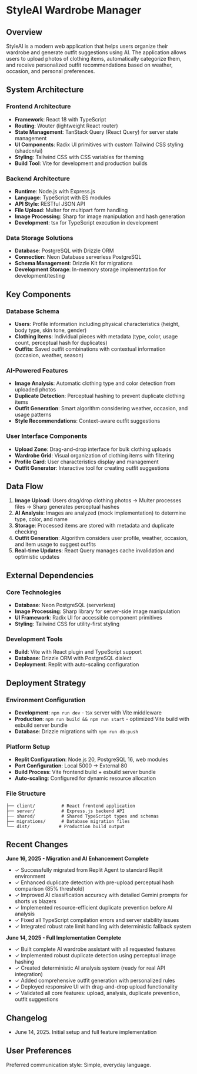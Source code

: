 # StyleAI Wardrobe Manager

## Overview

StyleAI is a modern web application that helps users organize their wardrobe and generate outfit suggestions using AI. The application allows users to upload photos of clothing items, automatically categorize them, and receive personalized outfit recommendations based on weather, occasion, and personal preferences.

## System Architecture

### Frontend Architecture
- **Framework**: React 18 with TypeScript
- **Routing**: Wouter (lightweight React router)
- **State Management**: TanStack Query (React Query) for server state management
- **UI Components**: Radix UI primitives with custom Tailwind CSS styling (shadcn/ui)
- **Styling**: Tailwind CSS with CSS variables for theming
- **Build Tool**: Vite for development and production builds

### Backend Architecture
- **Runtime**: Node.js with Express.js
- **Language**: TypeScript with ES modules
- **API Style**: RESTful JSON API
- **File Upload**: Multer for multipart form handling
- **Image Processing**: Sharp for image manipulation and hash generation
- **Development**: tsx for TypeScript execution in development

### Data Storage Solutions
- **Database**: PostgreSQL with Drizzle ORM
- **Connection**: Neon Database serverless PostgreSQL
- **Schema Management**: Drizzle Kit for migrations
- **Development Storage**: In-memory storage implementation for development/testing

## Key Components

### Database Schema
- **Users**: Profile information including physical characteristics (height, body type, skin tone, gender)
- **Clothing Items**: Individual pieces with metadata (type, color, usage count, perceptual hash for duplicates)
- **Outfits**: Saved outfit combinations with contextual information (occasion, weather, season)

### AI-Powered Features
- **Image Analysis**: Automatic clothing type and color detection from uploaded photos
- **Duplicate Detection**: Perceptual hashing to prevent duplicate clothing items
- **Outfit Generation**: Smart algorithm considering weather, occasion, and usage patterns
- **Style Recommendations**: Context-aware outfit suggestions

### User Interface Components
- **Upload Zone**: Drag-and-drop interface for bulk clothing uploads
- **Wardrobe Grid**: Visual organization of clothing items with filtering
- **Profile Card**: User characteristics display and management
- **Outfit Generator**: Interactive tool for creating outfit suggestions

## Data Flow

1. **Image Upload**: Users drag/drop clothing photos → Multer processes files → Sharp generates perceptual hashes
2. **AI Analysis**: Images are analyzed (mock implementation) to determine type, color, and name
3. **Storage**: Processed items are stored with metadata and duplicate checking
4. **Outfit Generation**: Algorithm considers user profile, weather, occasion, and item usage to suggest outfits
5. **Real-time Updates**: React Query manages cache invalidation and optimistic updates

## External Dependencies

### Core Technologies
- **Database**: Neon PostgreSQL (serverless)
- **Image Processing**: Sharp library for server-side image manipulation
- **UI Framework**: Radix UI for accessible component primitives
- **Styling**: Tailwind CSS for utility-first styling

### Development Tools
- **Build**: Vite with React plugin and TypeScript support
- **Database**: Drizzle ORM with PostgreSQL dialect
- **Deployment**: Replit with auto-scaling configuration

## Deployment Strategy

### Environment Configuration
- **Development**: `npm run dev` - tsx server with Vite middleware
- **Production**: `npm run build && npm run start` - optimized Vite build with esbuild server bundle
- **Database**: Drizzle migrations with `npm run db:push`

### Platform Setup
- **Replit Configuration**: Node.js 20, PostgreSQL 16, web modules
- **Port Configuration**: Local 5000 → External 80
- **Build Process**: Vite frontend build + esbuild server bundle
- **Auto-scaling**: Configured for dynamic resource allocation

### File Structure
```
├── client/          # React frontend application
├── server/          # Express.js backend API
├── shared/          # Shared TypeScript types and schemas
├── migrations/      # Database migration files
└── dist/           # Production build output
```

## Recent Changes

**June 16, 2025 - Migration and AI Enhancement Complete**
- ✓ Successfully migrated from Replit Agent to standard Replit environment
- ✓ Enhanced duplicate detection with pre-upload perceptual hash comparison (85% threshold)
- ✓ Improved AI classification accuracy with detailed Gemini prompts for shorts vs blazers
- ✓ Implemented resource-efficient duplicate prevention before AI analysis
- ✓ Fixed all TypeScript compilation errors and server stability issues
- ✓ Integrated robust rate limit handling with deterministic fallback system

**June 14, 2025 - Full Implementation Complete**
- ✓ Built complete AI wardrobe assistant with all requested features
- ✓ Implemented robust duplicate detection using perceptual image hashing
- ✓ Created deterministic AI analysis system (ready for real API integration)
- ✓ Added comprehensive outfit generation with personalized rules
- ✓ Deployed responsive UI with drag-and-drop upload functionality
- ✓ Validated all core features: upload, analysis, duplicate prevention, outfit suggestions

## Changelog

- June 14, 2025. Initial setup and full feature implementation

## User Preferences

Preferred communication style: Simple, everyday language.